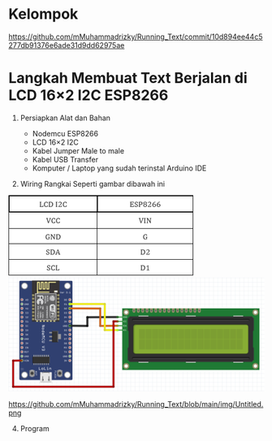 # Kelompok
https://github.com/mMuhammadrizky/Running_Text/commit/10d894ee44c5277db91376e6ade31d9dd62975ae

# Langkah Membuat Text Berjalan di LCD 16×2 I2C ESP8266
1. Persiapkan Alat dan Bahan
   -  Nodemcu ESP8266
   -  LCD 16×2 I2C
   -  Kabel Jumper Male to male
   -  Kabel USB Transfer
   -  Komputer / Laptop yang sudah terinstal Arduino IDE 

2. Wiring
Rangkai Seperti gambar dibawah ini

![Alt Text](https://github.com/mMuhammadrizky/Running_Text/blob/e01f9716a247677605047afd4bd23536055d6a5d/img/wiring.pnG)
![Alt Text](https://github.com/mMuhammadrizky/Running_Text/blob/main/img/Untitled.png)

https://github.com/mMuhammadrizky/Running_Text/blob/main/img/Untitled.png


4. Program

